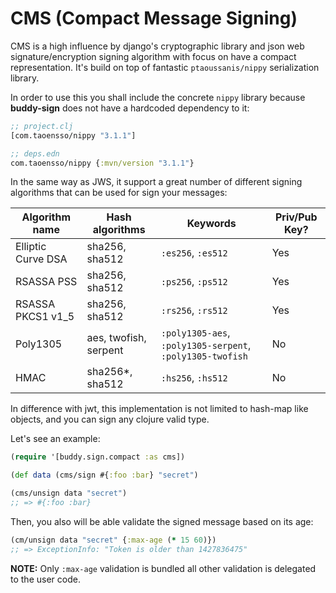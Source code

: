 # CMS (Compact Message Signing)

CMS is a high influence by django's cryptographic library and json web
signature/encryption signing algorithm with focus on have a compact
representation. It's build on top of fantastic `ptaoussanis/nippy`
serialization library.

In order to use this you shall include the concrete `nippy` library because
**buddy-sign** does not have a hardcoded dependency to it:

```clojure
;; project.clj
[com.taoensso/nippy "3.1.1"]

;; deps.edn
com.taoensso/nippy {:mvn/version "3.1.1"}
```

In the same way as JWS, it support a great number of different signing
algorithms that can be used for sign your messages:

| Algorithm name     | Hash algorithms   | Keywords           | Priv/Pub Key? |
|--------------------|-------------------|--------------------|---------------|
| Elliptic Curve DSA | sha256, sha512    | `:es256`, `:es512` | Yes |
| RSASSA PSS         | sha256, sha512    | `:ps256`, `:ps512` | Yes |
| RSASSA PKCS1 v1_5  | sha256, sha512    | `:rs256`, `:rs512` | Yes |
| Poly1305           | aes, twofish, serpent | `:poly1305-aes`, `:poly1305-serpent`, `:poly1305-twofish` | No |
| HMAC               | sha256*, sha512   | `:hs256`, `:hs512` | No |

In difference with jwt, this implementation is not limited to hash-map
like objects, and you can sign any clojure valid type.

Let's see an example:

```clojure
(require '[buddy.sign.compact :as cms])

(def data (cms/sign #{:foo :bar} "secret")

(cms/unsign data "secret")
;; => #{:foo :bar}
```

Then, you also will be able validate the signed message based on its age:

```clojure
(cm/unsign data "secret" {:max-age (* 15 60)})
;; => ExceptionInfo: "Token is older than 1427836475"
```

**NOTE:** Only `:max-age` validation is bundled all other validation
is delegated to the user code.

